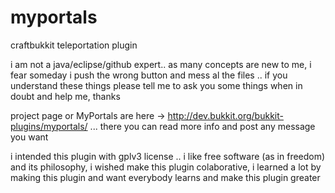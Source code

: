 myportals
=========

craftbukkit teleportation plugin

i am not a java/eclipse/github expert.. as many concepts are new to me, i fear someday i push the wrong button and mess al the files .. if you understand these things please tell me to ask you some things when in doubt and help me, thanks

project page or MyPortals are here -> http://dev.bukkit.org/bukkit-plugins/myportals/ ... there you can read more info and post any message you want

i intended this plugin with gplv3 license .. i like free software (as in freedom) and its philosophy, i wished make this plugin colaborative, i learned a lot by making this plugin and want everybody learns and make this plugin greater
